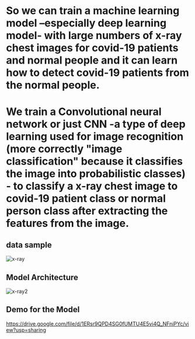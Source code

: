 # So we can train a machine learning model –especially deep learning model-  with large numbers of x-ray chest images for covid-19 patients and normal people and it can learn how to detect covid-19 patients from the normal people.

# We train a Convolutional neural network or just CNN -a type of deep learning used for image recognition (more correctly "image classification" because it classifies the image into probabilistic classes) - to classify a x-ray chest image to covid-19 patient class or normal person class after extracting the features from the image.


## data sample
![x-ray](https://user-images.githubusercontent.com/47028466/113564043-f89ee600-9608-11eb-9a14-7793537a87b8.JPG)


## Model Architecture
![x-ray2](https://user-images.githubusercontent.com/47028466/113566631-5e8d6c80-960d-11eb-943d-2fca4b6091e2.JPG)


## Demo for the Model

https://drive.google.com/file/d/1ERsr9QPD4SG0fUMTU4E5vi4Q_NFniPYc/view?usp=sharing
